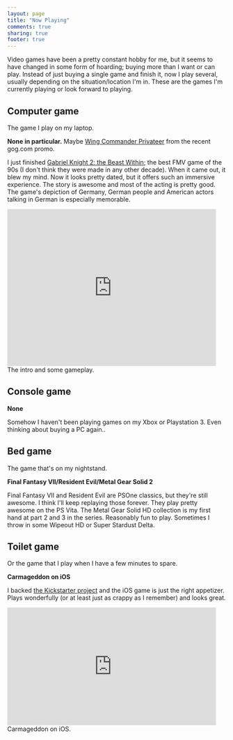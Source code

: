```yaml
---
layout: page
title: "Now Playing"
comments: true
sharing: true
footer: true
---
```


Video games have been a pretty constant hobby for me, but it seems to have changed in some form of hoarding; buying more than I want or can play. Instead of just buying a single game and finish it, now I play several, usually depending on the situation/location I'm in. These are the games I'm currently playing or look forward to playing.

<h2>Computer game</h2>
The game I play on my laptop.

<strong>None in particular.</strong>
Maybe [Wing Commander Privateer](http://en.wikipedia.org/wiki/Wing_Commander:_Privateer) from the recent gog.com promo.

I just finished [Gabriel Knight 2: the Beast Within](http://en.wikipedia.org/wiki/The_Beast_Within:_A_Gabriel_Knight_Mystery); the best FMV game of the 90s (I don't think they were made in any other decade). When it came out, it blew my mind. Now it looks pretty dated, but it offers such an immersive experience. The story is awesome and most of the acting is pretty good. The game's depiction of Germany, German people and American actors talking in German is especially memorable.

<iframe width="480" height="360" src="http://www.youtube.com/embed/WIkh8WdrDeU?rel=0" frameborder="0" allowfullscreen></iframe>
The intro and some gameplay.

<h2>Console game</h2>

<strong>None</strong>

Somehow I haven't been playing games on my Xbox or Playstation 3. Even thinking about buying a PC again..

<h2>Bed game</h2>
The game that's on my nightstand.

<strong>Final Fantasy VII/Resident Evil/Metal Gear Solid 2</strong>

Final Fantasy VII and Resident Evil are PSOne classics, but they're still awesome. I think I'll keep replaying those forever. They play pretty awesome on the PS Vita. The Metal Gear Solid HD collection is my first hand at part 2 and 3 in the series. Reasonably fun to play. Sometimes I throw in some Wipeout HD or Super Stardust Delta.

<h2>Toilet game</h2>
Or the game that I play when I have a few minutes to spare.

<strong>Carmageddon on iOS</strong>

I backed [the Kickstarter project](http://www.kickstarter.com/projects/stainlessgames/carmageddon-reincarnation) and the iOS game is just the right appetizer. Plays wonderfully (or at least just as crappy as I remember) and looks great.

<iframe width="480" height="270" src="http://www.youtube.com/embed/7BwcC7Bsfsc?rel=0" frameborder="0" allowfullscreen></iframe>
Carmageddon on iOS.
